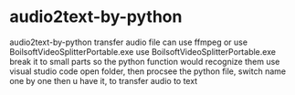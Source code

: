 # audio2text-by-python
audio2text-by-python
    transfer audio file can use ffmpeg or use BoilsoftVideoSplitterPortable.exe 
use BoilsoftVideoSplitterPortable.exe break it to small parts so the python function would  recognize them
    use visual studio code open folder, then procsee the python file, switch name one by one
    then u have it, to transfer audio to text

